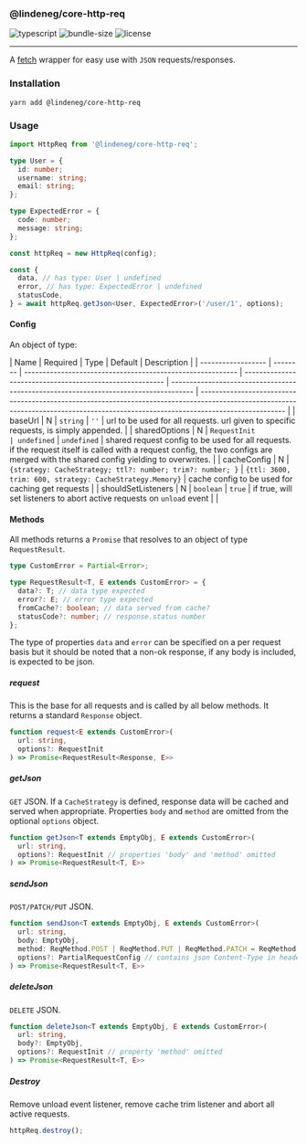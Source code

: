 ### @lindeneg/core-http-req

![typescript](https://badgen.net/badge/icon/typescript?icon=typescript&label) ![bundle-size](https://badgen.net/bundlephobia/min/@lindeneg/core-http-req) ![license](https://badgen.net/npm/license/@lindeneg/core-http-req)

---

A [fetch](https://developer.mozilla.org/en-US/docs/Web/API/Fetch_API) wrapper for easy use with `JSON` requests/responses.

### Installation

`yarn add @lindeneg/core-http-req`

### Usage

```ts
import HttpReq from '@lindeneg/core-http-req';

type User = {
  id: number;
  username: string;
  email: string;
};

type ExpectedError = {
  code: number;
  message: string;
};

const httpReq = new HttpReq(config);

const {
  data, // has type: User | undefined
  error, // has type: ExpectedError | undefined
  statusCode,
} = await httpReq.getJson<User, ExpectedError>('/user/1', options);
```

#### Config

An object of type:

| Name               | Required | Type                                                       | Default                                                  | Description                                                                          |
| ------------------ | -------- | ---------------------------------------------------------- | -------------------------------------------------------- | ------------------------------------------------------------------------------------ | ----------------------------------------------------------------------------------------------------------------------------------------------------------------------------------- |
| baseUrl            | N        | `string`                                                   | `''`                                                     | url to be used for all requests. url given to specific requests, is simply appended. |
| sharedOptions      | N        | `RequestInit                                               | undefined`                                               | `undefined`                                                                          | shared request config to be used for all requests. if the request itself is called with a request config, the two configs are merged with the shared config yielding to overwrites. |
| cacheConfig        | N        | `{strategy: CacheStrategy; ttl?: number; trim?: number; }` | `{ttl: 3600, trim: 600, strategy: CacheStrategy.Memory}` | cache config to be used for caching get requests                                     |
| shouldSetListeners | N        | `boolean`                                                  | `true`                                                   | if true, will set listeners to abort active requests on `unload` event               |                                                                                                                                                                                     |

#### Methods

All methods returns a `Promise` that resolves to an object of type `RequestResult`.

```ts
type CustomError = Partial<Error>;

type RequestResult<T, E extends CustomError> = {
  data?: T; // data type expected
  error?: E; // error type expected
  fromCache?: boolean; // data served from cache?
  statusCode?: number; // response.status number
};
```

The type of properties `data` and `error` can be specified on a per request basis but it should be noted that a non-ok response, if any body is included, is expected to be json.

##### request

This is the base for all requests and is called by all below methods. It returns a standard `Response` object.

```ts
function request<E extends CustomError>(
  url: string,
  options?: RequestInit
) => Promise<RequestResult<Response, E>>

```

##### getJson

`GET` JSON. If a `CacheStrategy` is defined, response data will be cached and served when appropriate. Properties `body` and `method` are omitted from the optional `options` object.

```ts
function getJson<T extends EmptyObj, E extends CustomError>(
  url: string,
  options?: RequestInit // properties 'body' and 'method' omitted
) => Promise<RequestResult<T, E>>
```

##### sendJson

`POST/PATCH/PUT` JSON.

```ts
function sendJson<T extends EmptyObj, E extends CustomError>(
  url: string,
  body: EmptyObj,
  method: ReqMethod.POST | ReqMethod.PUT | ReqMethod.PATCH = ReqMethod.POST,
  options?: PartialRequestConfig // contains json Content-Type in headers by default
) => Promise<RequestResult<T, E>>
```

##### deleteJson

`DELETE` JSON.

```ts
function deleteJson<T extends EmptyObj, E extends CustomError>(
  url: string,
  body?: EmptyObj,
  options?: RequestInit // property 'method' omitted
) => Promise<RequestResult<T, E>>
```

##### Destroy

Remove unload event listener, remove cache trim listener and abort all active requests.

```ts
httpReq.destroy();
```
